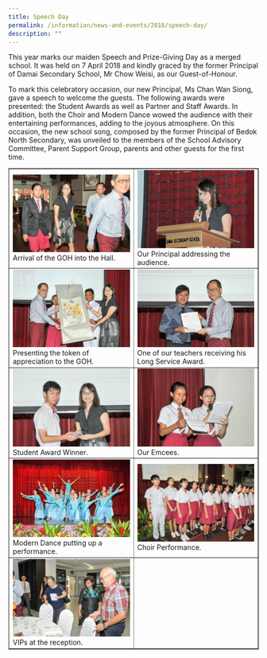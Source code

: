 ```yaml
---
title: Speech Day
permalink: /information/news-and-events/2018/speech-day/
description: ""
---
```

<p>This year marks our maiden Speech and Prize-Giving Day as a merged school. It was held on 7 April 2018 and kindly graced by the former Principal of Damai Secondary School, Mr Chow Weisi, as our Guest-of-Honour.&nbsp;</p>
<p>To mark this celebratory occasion, our new Principal, Ms Chan Wan Siong, gave a speech to welcome the guests. The following awards were presented: the Student Awards as well as Partner and Staff Awards. In addition, both the Choir and Modern Dance wowed the audience with their entertaining performances, adding to the joyous atmosphere. On this occasion, the new school song, composed by the former Principal of Bedok North Secondary, was unveiled to the members of the School Advisory Committee, Parent Support Group, parents and other guests for the first time.</p>
<table style="border-collapse: collapse; width: 100%;" border="1">
<tbody>
<tr>
<td style="width: 50%;"><img src="/images/sd1.jpg">Arrival of the GOH into the Hall.</td>
<td style="width: 50%;"><img src="/images/sd2.jpg">Our Principal addressing the audience.</td>
</tr>
<tr>
<td style="width: 50%;"><img src="/images/sd3.jpg">Presenting the token of appreciation to the GOH.</td>
<td style="width: 50%;"><img src="/images/sd4.jpg">One of our teachers receiving his Long Service Award.</td>
</tr>
<tr>
<td style="width: 50%;"><img src="/images/sd5.jpg">Student Award Winner.</td>
<td style="width: 50%;"><img src="/images/sd6.jpg">Our Emcees.</td>
</tr>
<tr>
<td style="width: 50%;"><img src="/images/sd7.jpg">Modern Dance putting up a performance.</td>
<td style="width: 50%;"><img src="/images/sd8.jpg">Choir Performance.</td>
</tr>
<tr>
<td style="width: 50%;"><img src="/images/sd9.jpg">VIPs at the reception.</td>
<td style="width: 50%;">&nbsp;</td>
</tr>
</tbody>
</table>